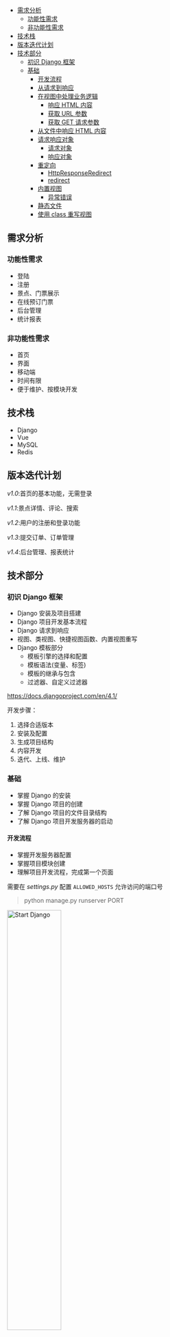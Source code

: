 - [需求分析](#需求分析)
  - [功能性需求](#功能性需求)
  - [非功能性需求](#非功能性需求)
- [技术栈](#技术栈)
- [版本迭代计划](#版本迭代计划)
- [技术部分](#技术部分)
  - [初识 Django 框架](#初识-django-框架)
  - [基础](#基础)
    - [开发流程](#开发流程)
    - [从请求到响应](#从请求到响应)
    - [在视图中处理业务逻辑](#在视图中处理业务逻辑)
      - [响应 HTML 内容](#响应-html-内容)
      - [获取 URL 参数](#获取-url-参数)
      - [获取 GET 请求参数](#获取-get-请求参数)
    - [从文件中响应 HTML 内容](#从文件中响应-html-内容)
    - [请求响应对象](#请求响应对象)
      - [请求对象](#请求对象)
      - [响应对象](#响应对象)
    - [重定向](#重定向)
      - [HttpResponseRedirect](#httpresponseredirect)
      - [redirect](#redirect)
    - [内置视图](#内置视图)
      - [异常错误](#异常错误)
    - [静态文件](#静态文件)
    - [使用 class 重写视图](#使用-class-重写视图)
  
## 需求分析

### 功能性需求

- 登陆
- 注册
- 景点、门票展示
- 在线预订门票
- 后台管理
- 统计报表

### 非功能性需求

- 首页
- 界面
- 移动端
- 时间有限
- 便于维护、按模块开发

## 技术栈

- Django
- Vue
- MySQL
- Redis

## 版本迭代计划

*v1.0*:首页的基本功能，无需登录

*v1.1*:景点详情、评论、搜索

*v1.2*:用户的注册和登录功能

*v1.3*:提交订单、订单管理

*v1.4*:后台管理、报表统计

## 技术部分

### 初识 Django 框架

- Django 安装及项目搭建
- Django 项目开发基本流程
- Django 请求到响应
- 视图、类视图、快捷视图函数、内置视图重写
- Django 模板部分
  - 模板引擎的选择和配置
  - 模板语法(变量、标签)
  - 模板的继承与包含
  - 过滤器、自定义过滤器

https://docs.djangoproject.com/en/4.1/

开发步骤：

1. 选择合适版本
2. 安装及配置
3. 生成项目结构
4. 内容开发
5. 迭代、上线、维护

### 基础

- 掌握 Django 的安装
- 掌握 Django 项目的创建
- 了解 Django 项目的文件目录结构
- 了解 Django 项目开发服务器的启动

#### 开发流程

- 掌握开发服务器配置
- 掌握项目模块创建
- 理解项目开发流程，完成第一个页面

需要在 *settings.py* 配置 `ALLOWED_HOSTS` 允许访问的端口号

> python manage.py runserver PORT

<div align=left>
  <img src="images/1.png" title="Start Django" height="50%" width="50%">
</div>

> python manage.py startapp MODULE

<div align=left>
  <img src="images/2.png" title="Start Django" height="50%" width="50%">
</div>

完成第一个页面

1. *view.py* 中编写函数

   *hello/views.py*

   ```python
   from django.http import HttpResponse
   
   def hello_world(request):
       return HttpResponse('Hello World')
   ```

2. *urls.py* 中配置路由规则

   *DjangoLearning/urls.py*

   ```python
   urlpatterns = [
   	...
       path('hello/', hello_world)
   ]
   ```

<div align=left>
  <img src="images/3.png" title="Start Django" height="50%" width="50%">
</div>





#### 从请求到响应

- 了解 URL 的设计及配置
- 掌握视图的定义及作用
- 掌握 URL 和视图的关系
- 了解视图响应的内容

URL设计：

正则表达式 && 指定参数类型

`path`(*route*,*view*, *kwargs=None***,** *name=None*)

------

`include`(*module*, *namespace=None*)

`include`(*pattern_list*)

`include`(*(pattern_list*, *app_namespace)*, *namespace=None*)

用于模块化开发

*hello/views.py*

```python
def hello_world(request):
    return HttpResponse('Hello World')


def hello_china(request):
    return HttpResponse('Hello China')
```

*hello/urls.py*

```python
urlpatterns = [
    path('world/', hello_world),
    path('china/', hello_china)
]
```

*DjangoLearning/urls.py*

```python
urlpatterns = [
    path('admin/', admin.site.urls),
    path('hello/', include('hello.urls'))
]
```

| /hello/world/                | /hello/china/                |
| ---------------------------- | ---------------------------- |
| ![hello world](images/4.png) | ![hello china](images/5.png) |

#### 在视图中处理业务逻辑

- 理解响应 HTML 内容
- 掌握如何获取 URL 参数
- 掌握如何获取 GET 参数

##### 响应 HTML 内容

*hello/views.py*

```python
def hello_html(request):
    html = """
    <html>
        <body>
            <h1 style="color:#f00">hello html</h1>
        </body>
    </html>
    """
    return HttpResponse(html)
```

*hello/urls.py*

```python
urlpatterns = [
    ...
    path('html/', hello_html)
]
```

| /hello/html/                |
| --------------------------- |
| ![hello html](images/6.png) |

##### 获取 URL 参数

*hello/views.py*

```python
def article_list(request, month):
    return HttpResponse('article: {}'.format(month))
```

*hello/urls.py*

```python
urlpatterns = [
    ...
    path('article/<int:month>/', article_list)
]
```

| /hello/article/2/                   |
| ----------------------------------- |
| ![hello article list](images/7.png) |

**用正则表达式匹配**

*hello/views.py*

```python
def article_list(request, month):
    return HttpResponse('article: {}'.format(month))
```

*hello/urls.py*

```python
urlpatterns = [
    ...
    # path('article/<int:month>/', article_list)
    re_path(r'^article/(?P<month>0?[1-9]|1[012])/$', article_list)
]
```

| /hello/article/02/                  | /hello/article/12/                  |
| ----------------------------------- | ----------------------------------- |
| ![hello article list](images/8.png) | ![hello article list](images/9.png) |

##### 获取 GET 请求参数

*hello/views.py*

```python
def search(request):
    name = request.GET.get('name', '')
    print(name)
    return HttpResponse('查询成功')
```

*hello/urls.py*

```python
urlpatterns = [
    ...
    path('search/', search)
]
```

| hello/search/?name=China       |
| ------------------------------ |
| ![hello search](images/10.png) |
| ![hello html](images/11.png)   |

#### 从文件中响应 HTML 内容

增加 index.html 文件

```html
<!DOCTYPE html>
<html lang="en">
    <head>
        <meta charset="UTF-8">
        <title>Title</title>
    </head>
    <body>
        <h2>Hello World!</h2>
    </body>
</html>
```

------

`render_to_string`(*template_name*, *context=None***,** *request=None***,** *using=None*)

- **template_name**：要使用的模板的全名或模板名称的序列
- context：要添加到模板上下文的值的字典，默认为空
- request：可选项 [`HttpRequest`](https://docs.djangoproject.com/zh-hans/4.1/ref/request-response/#django.http.HttpRequest) 在模板的渲染过程中可用。（dict）
- using：可选的模板引擎 [`NAME`](https://docs.djangoproject.com/zh-hans/4.1/ref/settings/#std-setting-TEMPLATES-NAME)。对模板的搜索将限于该引擎。（Jinja2）

*hello/views.py*

```python
def render_str(request):
    templ_name = 'index.html'
    html = render_to_string(template_name=templ_name)
    return HttpResponse(html)
```

*hello/urls.py*

```python
urlpatterns = [
    ...
    path('render/str/', render_str)
]
```

> DjangoLearning/settings.py 

| /hello/render/str/                 |
| ---------------------------------- |
| ![hello render str](images/12.png) |

`render`(*request*,*template_name*,*context=None*, *content_type=None*, *status=None***,** *using=None***)**

- **request**：用于生成此响应的请求对象
- **template_name**：要使用的模板的全名或模板名称的序列
- context：要添加到模板上下文的值的字典，默认为空
- content_type：用于结果文档的 MIME 类型。默认 `'text/html'` 
- status：响应的状态码默认为 `200`
- using：可选的模板引擎 [`NAME`](https://docs.djangoproject.com/zh-hans/4.1/ref/settings/#std-setting-TEMPLATES-NAME)

*hello/views.py*

```python
def render_html(request):
    return render(request, 'index.html')
```

*hello/urls.py*

```python
urlpatterns = [
    ...
    path('render/html/', render_html)
]
```

| /hello/render/html/                 |
| ----------------------------------- |
| ![hello render html](images/13.png) |

#### 请求响应对象

- 掌握请求到响应的流程
- 理解请求对象
- 理解响应对象

##### 请求对象

- 请求方式
- 请求头信息
- 请求传递参数

*hello/views.py*

```python
def http_request(request):
    print(request.method)

    print(request.META)
    print(request.headers)
    # print(request.headers['User-Agent'])

    name = request.GET.get('name', '')
    print(name)
    return HttpResponse('响应')
```

*hello/urls.py*

```python
urlpatterns = [
    ...
    path('http/req/', http_request)
]
```

| /hello/http/req/?name=Jack           |
| ------------------------------------ |
| ![hello http request](images/14.png) |
| ![hello http request](images/15.png) |

##### 响应对象 

- HttpResponseBase
  - **HttpResponse**
    - **JsonResponse**
    - HttpResponseNotFound
    - HttpResponseBadRequest
    - HttpResponseRedirectBase
      - **HttpResponseRedirect**
  - StreamingHttpResponse
    - FileResponse

*hello/views.py*

```python
def http_response(request):
    resp = HttpResponse('响应内容')
    return resp

def http_json_response(request):
    user_info = {
        'name': '张三',
        'age': 34
    }
    resp = JsonResponse(user_info)
    return resp

```

*hello/urls.py*

```python
urlpatterns = [
    ...
    path('http/resp/', http_response),
    path('http/jsonresp/', http_json_response)
]
```

| /hello/http/resp/                     | /hello/http/jsonresp/                      |
| ------------------------------------- | ------------------------------------------ |
| ![hello http response](images/16.png) | ![hello http json response](images/17.png) |

常见的Content-Type：

| 类型             | 说明                     |
| ---------------- | ------------------------ |
| text/html        | 超文本标记语言文本(HTML) |
| text/plain       | 普通文本                 |
| text/xml         | XML文档                  |
| application/json | json数据类型             |
| image            | 图片或图形               |

#### 重定向

##### HttpResponseRedirect

- 方式一：

*hello/views.py*

```python
def article_detail(request, article_id):
    if article_id < 1000:
        return HttpResponseRedirect('/hello/404/')
    return HttpResponse('{}'.format(article_id))


def not_found(request):
    return HttpResponse('404')
```

*hello/urls.py*

```python
urlpatterns = [
    ...
    path('article/<int:article_id>/', article_detail),
    path('404/', not_found)
]
```

- 方式二

*hello/views.py*

```python
def article_detail(request, article_id):
    if article_id < 1000:
        return HttpResponseRedirect(reverse('not_found'))
    return HttpResponse('{}'.format(article_id))


def not_found(request):
    return HttpResponse('404')
```

*hello/urls.py*

```python
urlpatterns = [
    ...
    path('article/<int:article_id>/', article_detail),
    path('404/', not_found, name='not_found')
]
```

##### redirect

- 方式一：

*hello/views.py*

```python
def article_detail(request, article_id):
    if article_id < 1000:
        return redirect('/hello/404/')
    return HttpResponse('{}'.format(article_id))


def not_found(request):
    return HttpResponse('404')
```

*hello/urls.py*

```python
urlpatterns = [
    ...
    path('article/<int:article_id>/', article_detail),
    path('404/', not_found)
]
```

- 方式二

*hello/views.py*

```python
def article_detail(request, article_id):
    if article_id < 1000:
        return HttpResponseRedirect(reverse('not_found'))
    return HttpResponse('{}'.format(article_id))


def not_found(request):
    return HttpResponse('404')
```

*hello/urls.py*

```python
urlpatterns = [
    ...
    path('article/<int:article_id>/', article_detail),
    path('404/', not_found, name='not_found')
]
```

------

| /hello/article/1000/   --->   /hello/404/ |
| ----------------------------------------- |
| ![hello http redirect](images/18.png)     |

#### 内置视图

- 了解常见错误
- 掌握重写内置视图
- 了解处理静态文件

##### 异常错误

常见错误

| 错误代码 | 详细                  |
| -------- | --------------------- |
| 400      | Bad Request           |
| 403      | Forbidden             |
| 404      | Not Found             |
| 500      | Internal Server Error |

> 在*DjangoLearning/urls.py*编写相关改写后内置视图的路由

#### 静态文件

*DjangoLearning/settings.py*

```python
MEDIA_ROOT = os.path.join(BASE_DIR, 'medias')
```

*DjangoLearning/urls.py*

```python
if settings.DEBUG:
    urlpatterns += [
        re_path(r'^media/(?P<path>.*)$', serve, {
            'document_root': settings.MEDIA_ROOT,
        }),
    ]
```



<div align=center>
  <img src="images/19.png" title="Static File" height="50%" width="50%">
</div>

#### 使用 class 重写视图